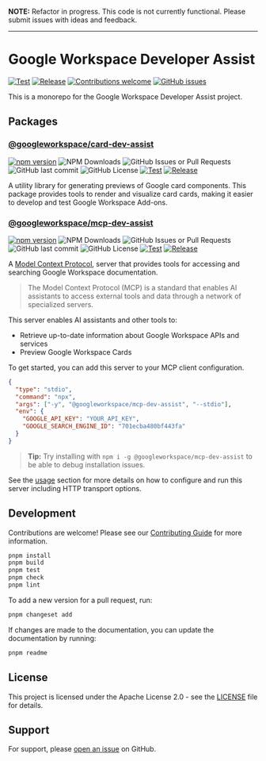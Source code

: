 **NOTE:** Refactor in progress. This code is not currently functional. Please submit issues with ideas and feedback.

---

# Google Workspace Developer Assist

[![Test](https://github.com/googleworkspace/dev-assist/actions/workflows/test.yml/badge.svg)](https://github.com/googleworkspace/dev-assist/actions/workflows/test.yml)
[![Release](https://github.com/googleworkspace/dev-assist/actions/workflows/release.yml/badge.svg)](https://github.com/googleworkspace/dev-assist/actions/workflows/release.yml)
[![Contributions welcome](https://img.shields.io/badge/contributions-welcome-brightgreen.svg?style=flat-square)](CONTRIBUTING.md)
[![GitHub issues](https://img.shields.io/github/issues/googleworkspace/mcp-dev-assist?style=flat-square)](https://github.com/googleworkspace/mcp-dev-assist/issues)

This is a monorepo for the Google Workspace Developer Assist project.

## Packages

<!-- packages -->

### [@googleworkspace/card-dev-assist](packages/card-dev-assist)

[![npm version](https://img.shields.io/npm/v/%40googleworkspace%2Fcard-dev-assist)](https://www.npmjs.com/package/@googleworkspace/card-dev-assist)
![NPM Downloads](https://img.shields.io/npm/dm/%40googleworkspace%2Fcard-dev-assist)
![GitHub Issues or Pull Requests](https://img.shields.io/github/issues/googleworkspace/dev-assist)
![GitHub last commit](https://img.shields.io/github/last-commit/googleworkspace/dev-assist)
![GitHub License](https://img.shields.io/github/license/googleworkspace/dev-assist)
[![Test](https://github.com/googleworkspace/dev-assist/actions/workflows/test.yml/badge.svg)](https://github.com/googleworkspace/dev-assist/actions/workflows/test.yml)
[![Release](https://github.com/googleworkspace/dev-assist/actions/workflows/release.yml/badge.svg)](https://github.com/googleworkspace/dev-assist/actions/workflows/release.yml)

A utility library for generating previews of Google card components. This package provides tools to render and visualize card cards, making it easier to develop and test Google Workspace Add-ons.

### [@googleworkspace/mcp-dev-assist](packages/mcp-dev-assist)

[![npm version](https://img.shields.io/npm/v/%40googleworkspace%2Fmcp-dev-assist)](https://www.npmjs.com/package/@googleworkspace/mcp-dev-assist)
![NPM Downloads](https://img.shields.io/npm/dm/%40googleworkspace%2Fmcp-dev-assist)
![GitHub Issues or Pull Requests](https://img.shields.io/github/issues/googleworkspace/dev-assist)
![GitHub last commit](https://img.shields.io/github/last-commit/googleworkspace/dev-assist)
![GitHub License](https://img.shields.io/github/license/googleworkspace/dev-assist)
[![Test](https://github.com/googleworkspace/dev-assist/actions/workflows/test.yml/badge.svg)](https://github.com/googleworkspace/dev-assist/actions/workflows/test.yml)
[![Release](https://github.com/googleworkspace/dev-assist/actions/workflows/release.yml/badge.svg)](https://github.com/googleworkspace/dev-assist/actions/workflows/release.yml)

A [Model Context Protocol](https://modelcontextprotocol.io/), server that provides tools for accessing and searching Google Workspace documentation.

> The Model Context Protocol (MCP) is a standard that enables AI assistants to access external tools and data through a network of specialized servers.

This server enables AI assistants and other tools to:

- Retrieve up-to-date information about Google Workspace APIs and services
- Preview Google Workspace Cards

To get started, you can add this server to your MCP client configuration.

```json
{
  "type": "stdio",
  "command": "npx",
  "args": ["-y", "@googleworkspace/mcp-dev-assist", "--stdio"],
  "env": {
    "GOOGLE_API_KEY": "YOUR_API_KEY",
    "GOOGLE_SEARCH_ENGINE_ID": "701ecba480bf443fa"
  }
}
```

> **Tip:** Try installing with `npm i -g @googleworkspace/mcp-dev-assist` to be able to debug installation issues.

See the [usage](https://github.com/googleworkspace/dev-assist/tree/main/packages/mcp-dev-assist#usage) section for more details on how to configure and run this server including HTTP transport options.

<!-- /packages -->

## Development

Contributions are welcome! Please see our [Contributing Guide](CONTRIBUTING.md) for more information.

```bash
pnpm install
pnpm build
pnpm test
pnpm check
pnpm lint
```

To add a new version for a pull request, run:

```bash
pnpm changeset add
```

If changes are made to the documentation, you can update the documentation by running:

```bash
pnpm readme
```

## License

This project is licensed under the Apache License 2.0 - see the [LICENSE](LICENSE) file for details.

## Support

For support, please [open an issue](https://github.com/googleworkspace/mcp-dev-assist/issues) on GitHub.
